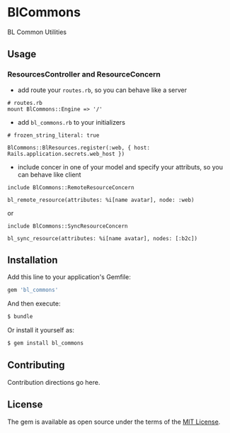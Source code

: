 # BlCommons
BL Common Utilities

## Usage

### ResourcesController and ResourceConcern

* add route your `routes.rb`, so you can behave like a server

```
# routes.rb
mount BlCommons::Engine => '/'
```

* add `bl_commons.rb` to your initializers

```
# frozen_string_literal: true

BlCommons::BlResources.register(:web, { host: Rails.application.secrets.web_host })

```

* include concer in one of your model and specify your attributs, so you can behave like client

```
include BlCommons::RemoteResourceConcern

bl_remote_resource(attributes: %i[name avatar], node: :web)
```

or

```
include BlCommons::SyncResourceConcern

bl_sync_resource(attributes: %i[name avatar], nodes: [:b2c])
```

## Installation
Add this line to your application's Gemfile:

```ruby
gem 'bl_commons'
```

And then execute:
```bash
$ bundle
```

Or install it yourself as:
```bash
$ gem install bl_commons
```

## Contributing
Contribution directions go here.

## License
The gem is available as open source under the terms of the [MIT License](https://opensource.org/licenses/MIT).
